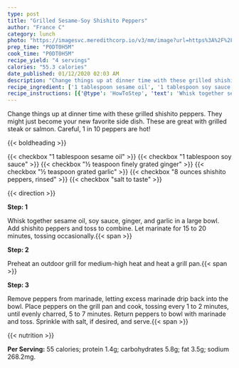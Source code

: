 ```yaml
---
type: post
title: "Grilled Sesame-Soy Shishito Peppers"
author: "France C"
category: lunch
photo: "https://imagesvc.meredithcorp.io/v3/mm/image?url=https%3A%2F%2Fimages.media-allrecipes.com%2Fuserphotos%2F5626709.jpg"
prep_time: "P0DT0H5M"
cook_time: "P0DT0H5M"
recipe_yield: "4 servings"
calories: "55.3 calories"
date_published: 01/12/2020 02:03 AM
description: "Change things up at dinner time with these grilled shishito peppers. They might just become your new favorite side dish. These are great with grilled steak or salmon. Careful, 1 in 10 peppers are hot!"
recipe_ingredient: ['1 tablespoon sesame oil', '1 tablespoon soy sauce', '½ teaspoon finely grated ginger', '½ teaspoon grated garlic', '8 ounces shishito peppers, rinsed', 'salt to taste']
recipe_instructions: [{'@type': 'HowToStep', 'text': 'Whisk together sesame oil, soy sauce, ginger, and garlic in a large bowl. Add shishito peppers and toss to combine. Let marinate for 15 to 20 minutes, tossing occasionally.\n'}, {'@type': 'HowToStep', 'text': 'Preheat an outdoor grill for medium-high heat and heat a grill pan.\n'}, {'@type': 'HowToStep', 'text': 'Remove peppers from marinade, letting excess marinade drip back into the bowl. Place peppers on the grill pan and cook, tossing every 1 to 2 minutes, until evenly charred, 5 to 7 minutes. Return peppers to bowl with marinade and toss. Sprinkle with salt, if desired, and serve.\n'}]
---
```


Change things up at dinner time with these grilled shishito peppers. They might just become your new favorite side dish. These are great with grilled steak or salmon. Careful, 1 in 10 peppers are hot! 

{{< boldheading >}}

{{< checkbox "1 tablespoon sesame oil" >}}
{{< checkbox "1 tablespoon soy sauce" >}}
{{< checkbox "½ teaspoon finely grated ginger" >}}
{{< checkbox "½ teaspoon grated garlic" >}}
{{< checkbox "8 ounces shishito peppers, rinsed" >}}
{{< checkbox "salt to taste" >}}


{{< direction >}}

**Step: 1**

Whisk together sesame oil, soy sauce, ginger, and garlic in a large bowl. Add shishito peppers and toss to combine. Let marinate for 15 to 20 minutes, tossing occasionally.{{< span >}}

**Step: 2**

Preheat an outdoor grill for medium-high heat and heat a grill pan.{{< span >}}

**Step: 3**

Remove peppers from marinade, letting excess marinade drip back into the bowl. Place peppers on the grill pan and cook, tossing every 1 to 2 minutes, until evenly charred, 5 to 7 minutes. Return peppers to bowl with marinade and toss. Sprinkle with salt, if desired, and serve.{{< span >}}

{{< nutrition >}}

**Per Serving:** 55 calories; protein 1.4g; carbohydrates 5.8g; fat 3.5g; sodium 268.2mg.